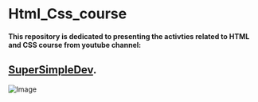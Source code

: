 # Html_Css_course

#### This repository is dedicated to presenting the activties related to HTML and CSS course from youtube channel:
## **[SuperSimpleDev](https://www.youtube.com/watch?v=G3e-cpL7ofc)**.

![Image](https://github.com/user-attachments/assets/5f26cf5a-af9d-4d34-b4d8-d3c8ac6aeb54)
